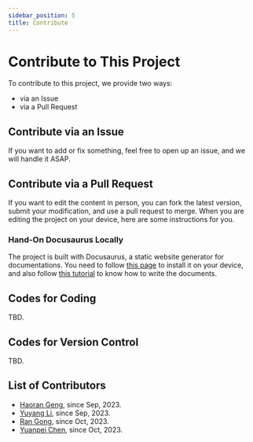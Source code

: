 ```yaml
---
sidebar_position: 5
title: Contribute
---
```


# Contribute to This Project

To contribute to this project, we provide two ways:

- via an Issue
- via a Pull Request

## Contribute via an Issue

If you want to add or fix something, feel free to open up an issue, and we will handle it ASAP.

## Contribute via a Pull Request

If you want to edit the content in person, you can fork the latest version, submit your modification, and use a pull request to merge. When you are editing the project on your device, here are some instructions for you.

### Hand-On Docusaurus Locally

The project is built with Docusaurus, a static website generator for documentations. You need to follow [this page](https://docusaurus.io/zh-CN/docs/installation) to install it on your device, and also follow [this tutorial](https://docusaurus.io/zh-CN/docs/category/guides) to know how to write the documents.

## Codes for Coding

TBD.

## Codes for Version Control

TBD.

## List of Contributors

- [Haoran Geng](https://geng-haoran.github.io/), since Sep, 2023.
- [Yuyang Li](https://yuyangli.com/), since Sep, 2023.
- [Ran Gong](https://nikepupu.github.io/), since Oct, 2023.
- [Yuanpei Chen](https://cypypccpy.github.io/), since Oct, 2023.
